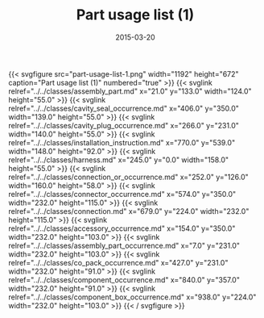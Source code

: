 ﻿---
title: Part usage list (1)
toc: false
type: specs
layout: diagram
date: "2015-03-20"
draft: false
specification: KBL
version: 2.4.sr1
documentType: "Recommendation"
elementType: Diagram
classes:
  - Assembly_part
  - Cavity_seal_occurrence
  - Cavity_plug_occurrence
  - Installation_instruction
  - Harness
  - Connection_or_occurrence
  - Connector_occurrence
  - Connection
  - Accessory_occurrence
  - Assembly_part_occurrence
  - Co_pack_occurrence
  - Component_occurrence
  - Component_box_occurrence
menu:
  KBL-2.4.sr1:    
    parent: presentation
    identifier: presentation/part-usage-list-1
    weight: 1008 

# Prev/next pager order (if `docs_section_pager` enabled in `params.toml`)
weight: 1008
---
{{< svgfigure src="part-usage-list-1.png" width="1192" height="672" caption="Part usage list (1)" numbered="true" >}}
  {{< svglink relref="../../classes/assembly_part.md" x="21.0" y="133.0" width="124.0" height="55.0" >}}
  {{< svglink relref="../../classes/cavity_seal_occurrence.md" x="406.0" y="350.0" width="139.0" height="55.0" >}}
  {{< svglink relref="../../classes/cavity_plug_occurrence.md" x="266.0" y="231.0" width="140.0" height="55.0" >}}
  {{< svglink relref="../../classes/installation_instruction.md" x="770.0" y="539.0" width="148.0" height="92.0" >}}
  {{< svglink relref="../../classes/harness.md" x="245.0" y="0.0" width="158.0" height="55.0" >}}
  {{< svglink relref="../../classes/connection_or_occurrence.md" x="252.0" y="126.0" width="160.0" height="58.0" >}}
  {{< svglink relref="../../classes/connector_occurrence.md" x="574.0" y="350.0" width="232.0" height="115.0" >}}
  {{< svglink relref="../../classes/connection.md" x="679.0" y="224.0" width="232.0" height="115.0" >}}
  {{< svglink relref="../../classes/accessory_occurrence.md" x="154.0" y="350.0" width="232.0" height="103.0" >}}
  {{< svglink relref="../../classes/assembly_part_occurrence.md" x="7.0" y="231.0" width="232.0" height="103.0" >}}
  {{< svglink relref="../../classes/co_pack_occurrence.md" x="427.0" y="231.0" width="232.0" height="91.0" >}}
  {{< svglink relref="../../classes/component_occurrence.md" x="840.0" y="357.0" width="232.0" height="91.0" >}}
  {{< svglink relref="../../classes/component_box_occurrence.md" x="938.0" y="224.0" width="232.0" height="103.0" >}}
{{< / svgfigure >}}
